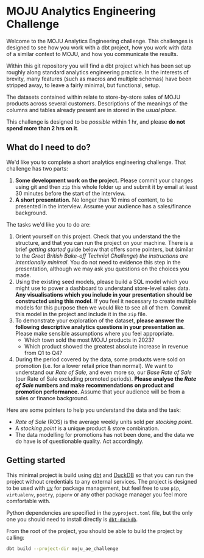 # MOJU Analytics Engineering Challenge

Welcome to the MOJU Analytics Engineering challenge. This challenges is
designed to see how you work with a dbt project, how you work with data
of a similar context to MOJU, and how you communicate the results.

Within this git repository you will find a dbt project which has been
set up roughly along standard analytics engineering practice. In the
interests of brevity, many features (such as macros and multiple schemas)
have been stripped away, to leave a fairly minimal, but functional, setup.

The datasets contained within relate to store-by-store sales of MOJU
products across several customers. Descriptions of the meanings of the
columns and tables already present are in stored in the _usual place_.

This challenge is designed to be _possible_ within 1 hr, and please
**do not spend more than 2 hrs on it**.

## What do I need to do?

We'd like you to complete a short analytics engineering challenge. That
challenge has two parts:

1. **Some development work on the project.** Please commit your changes using
   git and then `zip` this whole folder up and submit it by email at least
   30 minutes before the start of the interview.
2. **A short presentation.** No longer than 10 mins of content, to be presented
   in the interview. Assume your audience has a sales/finance background.

The tasks we'd like you to do are:

1. Orient yourself on this project. Check that you understand the
   the structure, and that you can run the project on your machine.
   There is a brief _getting started_ guide below that offers some
   pointers, but (similar to the _Great British Bake-off Technial_
   _Challenge_) _the instructions are intentionally minimal_. You
   do not need to evidence this step in the presentation, although we
   may ask you questions on the choices you made.
2. Using the existing seed models, please build a SQL model which
   you might use to power a dashboard to understand store-level
   sales data. **Any visualisations which you include in your**
   **presentation should be constructed using this model**. If
   you feel it necessary to create multiple models for this purpose
   then we would like to see all of them. Commit this model in the
   project and include it in the `zip` file.
3. To demonstrate your exploration of the dataset, **please answer the**
   **following descriptive analytics questions in your presentation as**.
   Please make sensible assumptions where you feel appropriate.
   - Which town sold the most MOJU products in 2023?
   - Which product showed the greatest absolute increase in revenue
     from Q1 to Q4?
4. During the period covered by the data, some products were sold
   on promotion (i.e. for a lower retail price than normal). We want
   to understand our _Rate of Sale_, and even more so, our _Base_
   _Rate of Sale_ (our Rate of Sale excluding promoted periods).
   **Please analyse the _Rate of Sale_ numbers and make recommendations**
   **on product and promotion performance.** Assume that your audience
   will be from a sales or finance background.

Here are some pointers to help you understand the data and the task:
- _Rate of Sale_ (ROS) is the average weekly units sold per _stocking_
  _point_.
- A _stocking point_ is a unique product & store combination.
- The data modelling for promotions has not been done, and the data
  we do have is of questionable quality. Act accordingly.

## Getting started

This minimal project is build using [dbt](https://www.getdbt.com/)
and [DuckDB](https://duckdb.org/) so that you can run the project
without credentials to any external services. The project is designed
to be used with [uv](https://github.com/astral-sh/uv) for package
management, but feel free to use `pip`, `virtualenv`, `poetry`,
`pipenv` or any other package manager you feel more comfortable with.

Python dependencies are specified in the `pyproject.toml` file, but
the only one you should need to install directly is
[`dbt-duckdb`](https://pypi.org/project/dbt-duckdb/).

From the root of the project, you should be able to build the project
by calling:

```bash
dbt build --project-dir moju_ae_challenge
```
